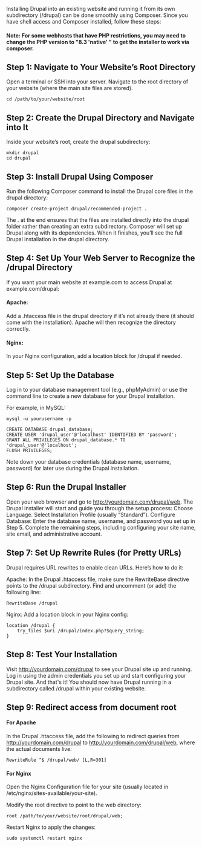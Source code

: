 Installing Drupal into an existing website and running it from its own subdirectory (/drupal) can be done smoothly using Composer. Since you have shell access and Composer installed, follow these steps:
#### Note: For some webhosts that have PHP restrictions, you may need to change the PHP version to "8.3 'native' " to get the installer to work via composer.

## Step 1: Navigate to Your Website’s Root Directory
Open a terminal or SSH into your server.
Navigate to the root directory of your website (where the main site files are stored).
```
cd /path/to/your/website/root
```
## Step 2: Create the Drupal Directory and Navigate into It
Inside your website’s root, create the drupal subdirectory:
```
mkdir drupal
cd drupal
```
## Step 3: Install Drupal Using Composer
Run the following Composer command to install the Drupal core files in the drupal directory:
```
composer create-project drupal/recommended-project .
```
The . at the end ensures that the files are installed directly into the drupal folder rather than creating an extra subdirectory.
Composer will set up Drupal along with its dependencies. When it finishes, you’ll see the full Drupal installation in the drupal directory.
## Step 4: Set Up Your Web Server to Recognize the /drupal Directory
If you want your main website at example.com to access Drupal at example.com/drupal:
#### Apache: 
Add a .htaccess file in the drupal directory if it’s not already there (it should come with the installation). Apache will then recognize the directory correctly.

#### Nginx: 
In your Nginx configuration, add a location block for /drupal if needed.

## Step 5: Set Up the Database
Log in to your database management tool (e.g., phpMyAdmin) or use the command line to create a new database for your Drupal installation.

For example, in MySQL:
```
mysql -u yourusername -p

CREATE DATABASE drupal_database;
CREATE USER 'drupal_user'@'localhost' IDENTIFIED BY 'password';
GRANT ALL PRIVILEGES ON drupal_database.* TO 'drupal_user'@'localhost';
FLUSH PRIVILEGES;
```
Note down your database credentials (database name, username, password) for later use during the Drupal installation.

## Step 6: Run the Drupal Installer
Open your web browser and go to http://yourdomain.com/drupal/web.
The Drupal installer will start and guide you through the setup process:
Choose Language.
Select Installation Profile (usually “Standard”).
Configure Database: Enter the database name, username, and password you set up in Step 5.
Complete the remaining steps, including configuring your site name, site email, and administrative account.
## Step 7: Set Up Rewrite Rules (for Pretty URLs)
Drupal requires URL rewrites to enable clean URLs. Here’s how to do it:

Apache: In the Drupal .htaccess file, make sure the RewriteBase directive points to the /drupal subdirectory. Find and uncomment (or add) the following line:
```
RewriteBase /drupal
```
Nginx: Add a location block in your Nginx config:
```
location /drupal {
    try_files $uri /drupal/index.php?$query_string;
}
```
## Step 8: Test Your Installation
Visit http://yourdomain.com/drupal to see your Drupal site up and running.
Log in using the admin credentials you set up and start configuring your Drupal site.
And that's it! You should now have Drupal running in a subdirectory called /drupal within your existing website. 

## Step 9: Redirect access from document root
#### For Apache
In the Drupal .htaccess file, add the following to redirect queries from http://yourdomain.com/drupal to http://yourdomain.com/drupal/web, where the actual documents live:
```
RewriteRule ^$ /drupal/web/ [L,R=301]
```
#### For Nginx
Open the Nginx Configuration file for your site (usually located in /etc/nginx/sites-available/your-site).

Modify the root directive to point to the web directory:
```
root /path/to/your/website/root/drupal/web;
```
Restart Nginx to apply the changes:
```
sudo systemctl restart nginx
```
